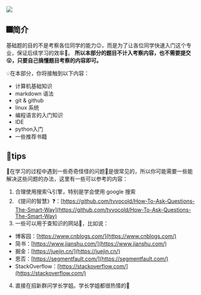 ## ![](https://cdn.nlark.com/yuque/0/2021/png/22004288/1625470150335-assets/web-upload/3d261a31-d865-4530-97cf-510fc2ead3d3.png?x-oss-process=image%2Fresize%2Cw_748#from=url&id=E2yOh&margin=%5Bobject%20Object%5D&originHeight=300&originWidth=748&originalType=binary&ratio=1&status=done&style=none)
## 🎆简介
基础题的目的不是考察各位同学的能力😉，而是为了让各位同学快速入门这个专业，保证后续学习的效率🎠。
**所以本部分的题目不计入考察内容，也不需要提交😮，只要自己搞懂题目考察的内容即可。**


💡在本部分，你将接触到以下内容：

- 计算机基础知识
- markdown 语法
- git & github
- linux 系统
- 编程语言的入门知识
- IDE
- python入门
- 一些推荐书籍

## 📍tips
🔑在学习的过程中遇到一些奇奇怪怪的问题🤔是很常见的，所以你可能需要一些能解决这些问题的办法，这里有一些可以参考的内容：

1. 合理使用搜索🔍引擎，特别是学会使用 google 搜索
1. 《提问的智慧》❓：[https://github.com/tvvocold/How-To-Ask-Questions-The-Smart-Way](https://github.com/tvvocold/How-To-Ask-Questions-The-Smart-Way)
1. 一些可以用于查知识的网站📃，比如说：
- 博客园：[https://www.cnblogs.com/](https://www.cnblogs.com/)
- 简书：[https://www.jianshu.com/](https://www.jianshu.com/)
- 掘金：[https://juejin.cn/](https://juejin.cn/)
- 思否：[https://segmentfault.com/](https://segmentfault.com/)
- StackOverflow：[https://stackoverflow.com/](https://stackoverflow.com/)
4. 直接在招新群问学长学姐。学长学姐都很热情的🤝
